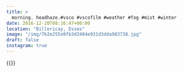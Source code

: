 ```yaml
---
title: >
  morning. headhaze.#vsco #vscofilm #weather #fog #mist #winter
date: 2016-12-20T08:16:47+00:00
location: "Billericay, Essex"
image: "/img/7b2e255a9fb3d2404e931d3dda983738.jpg"
draft: false
instagram: true
---
```


{{<photo src="/img/7b2e255a9fb3d2404e931d3dda983738.jpg">}}
